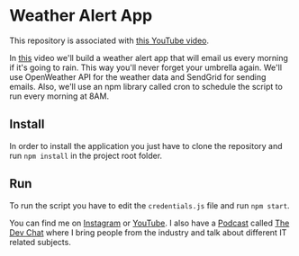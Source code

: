# Weather Alert App

This repository is associated with [this YouTube video](https://youtu.be/VQ3G8uWGApE).

In [this](https://youtu.be/VQ3G8uWGApE) video we'll build a weather alert app that will email us every morning if it's going to rain. This way you'll never forget your umbrella again. We'll use OpenWeather API for the weather data and SendGrid for sending emails. Also, we'll use an npm library called cron to schedule the script to run every morning at 8AM.

## Install 

In order to install the application you just have to clone the repository and run `npm install` in the project root folder.

## Run

To run the script you have to edit the `credentials.js` file and run `npm start`.

You can find me on [Instagram](https://www.instagram.com/the.dev.guy/) or [YouTube](https://www.youtube.com/thedevguy).
I also have a [Podcast](https://anchor.fm/thedevguy) called [The Dev Chat](https://anchor.fm/thedevguy) where I bring people from the industry and talk about different IT related subjects.

